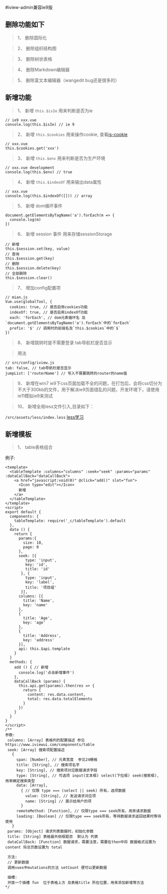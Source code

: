 #iview-admin兼容ie9版

## 删除功能如下

> 1、 删除国际化

> 2、 删除组织结构图

> 3、 删除树状表格

> 4、 删除Markdown编辑器

> 5、 删除富文本编辑器（wangedit bug还是很多的）

## 新增功能

> 1、 新增 `this.$isIe` 用来判断是否为ie

```
// ie9 xxx.vue
console.log(this.$isIe) // ie 9
```

> 2、 新增 `this.$cookies` 用来操作cookie, 查看[js-cookie](https://github.com/js-cookie/js-cookie)

```
// xxx.vue
this.$cookies.get('xxx')
```

> 3、 新增 `this.$env` 用来判断是否为生产环境

```
// xxx.vue development
console.log(this.$env) // true
```

> 4、 新增 `this.$indexOf` 用来输出data属性

```
// xxx.vue
console.log(this.$indexOf([])) // array
```

> 5、 新增 dom循环事件

```
document.getElementsByTagName('a').forEach(m => {
  console.log(m)
})
```

> 6、 新增 session 事件 用来存储sessionStorage

```
// 新增
this.$session.set(key, value)
// 查询
this.$session.get(key)
// 删除
this.$session.delete(key)
// 全部删除
this.$session.clear()
```

> 7、 增加config配置项

```
// mian.js
Vue.use(globalTool, {
  cookies: true, // 是否启用cookies功能
  indexOf: true, // 是否启用indexOf功能
  each: 'forEach', // dom元素循环名 及`document.getElementsByTagName('a').forEach`中的`forEach`
  prefix: '$' // 调用时的前缀名及`this.$cookies`中的`$`
})
```

> 8、 新增跳转时是不需要登录 tab导航栏是否显示

  > 用法

  ```
  // src/config/iview.js
  tab: false, // tab导航栏是否显示
  jumpList: ['routerName'] // 写入不需要跳转的router的name值
  ```

> 9、 新增在win7 ie9下css页面加载不全的问题，在打包后，会将css切分为不大于300kb的文件，用于解决ie9页面错乱的问题，开发环境下，请使用ie11模拟ie9来测试

> 10、 新增全局less文件引入,目录如下：

`/src/assets/less/index.less`
[less学习](http://lesscss.cn/)

## 新增模板
> 1、 table表格组合

例子:
```
<template>
  <tableTemplate :columns="columns" :seek="seek" :params="params" :dataCallBack="dataCallBack">
    <a href="javascript:void(0)" @click="add()" slot="fun">
      <Icon type="edit"></Icon>
      新增
    </a>
  </tableTemplate>
</template>
<script>
export default {
  components: {
    tableTemplate: require('_c/tableTemplate').default
  },
  data () {
    return {
      params:{
        size: 10,
        page: 0
      },
      seek: [{
         type: 'input',
         key: 'id',
         title: 'id'
       }, {
         type: 'input',
         key: 'label',
         title: '项目组'
       }],
      columns: [{
        title: 'Name',
        key: 'name'
      },
      {
        title: 'Age',
        key: 'age'
      },
      {
        title: 'Address',
        key: 'address'
      }],
      api: this.$api.template
    }
  }
  methods: {
    add () { // 新增
      console.log('点击新增事件')
    },
    dataCallBack (params) {
      this.api.get(params).then(res => {
        return {
          content: res.data.content,
          total: res.data.totalElements
        }
      })
    }
  }
}
</script>
/**
参数:
 columns: [Array] 表格列的配置描述 参见 https://www.iviewui.com/components/table
 seek: [Array] 搜索项配置描述
   {
     span: [Number], // 元素宽度  参见24栅格
     title: [String], // 搜索项名字
     key: [String], // 搜索项对应数据请求字段
     type: [String], // 可选项 input(文本框) select(下拉框) seek(搜索框), 用来确定搜索类型
     data: [Array],
       { // 仅限 type === (select || seek) 所有，选项数据
         value: [String], // 发送请求对应项
         name: [String] // 展示给用户的项
       }
     remoteMethod: [Function], // 仅限type === seek所有，用来请求数据
     loading: [Boolean] // 仅限type === seek所有，等待数据请求返回结果时等待使用
   }
 params: [Object] 请求列表数据时，初始化参数
 title: [String] 表格最外侧框题目  默认为 列表
 dataCallBack: [Function] 数据请求，需要注意，需要在then中将 数据格式设置为 content 将总页数设置为 total

 方法:
 // 更新数据
 调用vuex中mutations的方法 setCount 便可以更新数据

 插槽:
 开放一个插槽 fun  位于表格上方 及表格title 所在位置，用来添加新增等方法
*/
```
